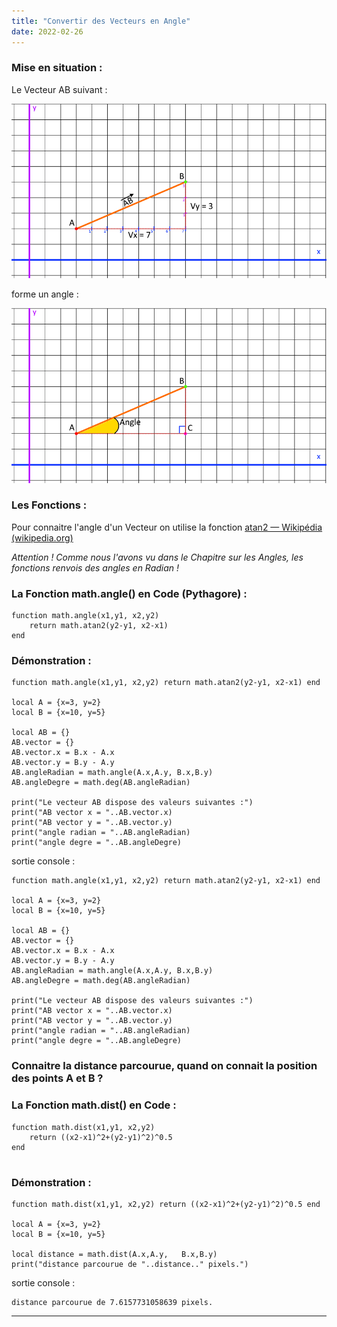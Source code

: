 ```yaml
---
title: "Convertir des Vecteurs en Angle"
date: 2022-02-26
---
```


### Mise en situation :

Le Vecteur AB suivant :  

![](images/vecteurs_A_B.png)

forme un angle :

![](images/angle_vecteur__A_B.png)

### Les Fonctions :

Pour connaitre l'angle d'un Vecteur on utilise la fonction [atan2 — Wikipédia (wikipedia.org)](https://fr.wikipedia.org/wiki/Atan2)

_Attention ! Comme nous l'avons vu dans le Chapitre sur les Angles, les fonctions renvois des angles en Radian !_

### La Fonction math.angle() en Code (Pythagore) :

```
function math.angle(x1,y1, x2,y2)
    return math.atan2(y2-y1, x2-x1)
end
```

### Démonstration :

```
function math.angle(x1,y1, x2,y2) return math.atan2(y2-y1, x2-x1) end

local A = {x=3, y=2}
local B = {x=10, y=5}

local AB = {}
AB.vector = {}
AB.vector.x = B.x - A.x
AB.vector.y = B.y - A.y
AB.angleRadian = math.angle(A.x,A.y, B.x,B.y)
AB.angleDegre = math.deg(AB.angleRadian)

print("Le vecteur AB dispose des valeurs suivantes :")
print("AB vector x = "..AB.vector.x)
print("AB vector y = "..AB.vector.y)
print("angle radian = "..AB.angleRadian)
print("angle degre = "..AB.angleDegre)
```

sortie console :

```
function math.angle(x1,y1, x2,y2) return math.atan2(y2-y1, x2-x1) end

local A = {x=3, y=2}
local B = {x=10, y=5}

local AB = {}
AB.vector = {}
AB.vector.x = B.x - A.x
AB.vector.y = B.y - A.y
AB.angleRadian = math.angle(A.x,A.y, B.x,B.y)
AB.angleDegre = math.deg(AB.angleRadian)

print("Le vecteur AB dispose des valeurs suivantes :")
print("AB vector x = "..AB.vector.x)
print("AB vector y = "..AB.vector.y)
print("angle radian = "..AB.angleRadian)
print("angle degre = "..AB.angleDegre)
```

### Connaitre la distance parcourue, quand on connait la position des points A et B ?

### La Fonction math.dist() en Code :

```
function math.dist(x1,y1, x2,y2)
    return ((x2-x1)^2+(y2-y1)^2)^0.5
end
﻿
```

### Démonstration :

```
function math.dist(x1,y1, x2,y2) return ((x2-x1)^2+(y2-y1)^2)^0.5 end

local A = {x=3, y=2}
local B = {x=10, y=5}

local distance = math.dist(A.x,A.y,   B.x,B.y)
print("distance parcourue de "..distance.." pixels.")
```

sortie console :

```
distance parcourue de 7.6157731058639 pixels.
```

* * *
